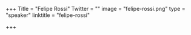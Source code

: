 +++
Title = "Felipe Rossi"
Twitter = ""
image = "felipe-rossi.png"
type = "speaker"
linktitle = "felipe-rossi"

+++


